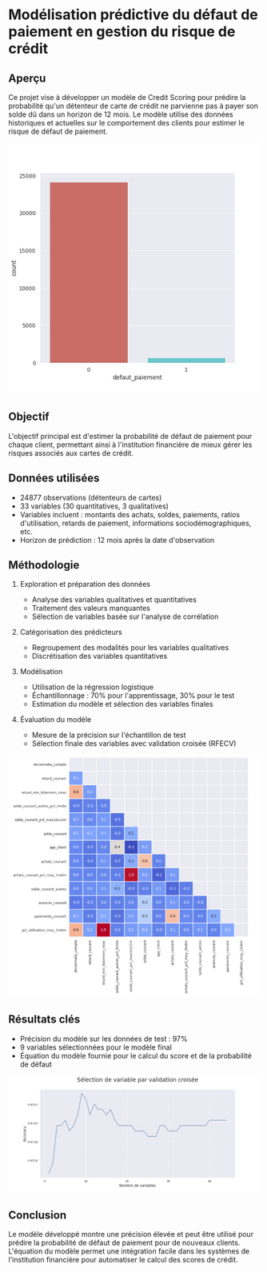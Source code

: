# Modélisation prédictive du défaut de paiement en gestion du risque de crédit

## Aperçu
Ce projet vise à développer un modèle de Credit Scoring pour prédire la probabilité qu'un détenteur de carte de crédit ne parvienne pas à payer son solde dû dans un horizon de 12 mois. Le modèle utilise des données historiques et actuelles sur le comportement des clients pour estimer le risque de défaut de paiement.

![Distribution de la variable défaut de paiement](imgs/defaut_paiement.jpeg)

## Objectif
L'objectif principal est d'estimer la probabilité de défaut de paiement pour chaque client, permettant ainsi à l'institution financière de mieux gérer les risques associés aux cartes de crédit.

## Données utilisées
- 24877 observations (détenteurs de cartes)
- 33 variables (30 quantitatives, 3 qualitatives)
- Variables incluent : montants des achats, soldes, paiements, ratios d'utilisation, retards de paiement, informations sociodémographiques, etc.
- Horizon de prédiction : 12 mois après la date d'observation

## Méthodologie
1. Exploration et préparation des données
   - Analyse des variables qualitatives et quantitatives
   - Traitement des valeurs manquantes
   - Sélection de variables basée sur l'analyse de corrélation

2. Catégorisation des prédicteurs
   - Regroupement des modalités pour les variables qualitatives
   - Discrétisation des variables quantitatives

3. Modélisation
   - Utilisation de la régression logistique
   - Échantillonnage : 70% pour l'apprentissage, 30% pour le test
   - Estimation du modèle et sélection des variables finales

4. Évaluation du modèle
   - Mesure de la précision sur l'échantillon de test
   - Sélection finale des variables avec validation croisée (RFECV)

![Distribution de la variable défaut de paiement](imgs/corr_final.png)

## Résultats clés
- Précision du modèle sur les données de test : 97%
- 9 variables sélectionnées pour le modèle final
- Équation du modèle fournie pour le calcul du score et de la probabilité de défaut

![Distribution de la variable défaut de paiement](imgs/select_var.jpeg)

## Conclusion
Le modèle développé montre une précision élevée et peut être utilisé pour prédire la probabilité de défaut de paiement pour de nouveaux clients. L'équation du modèle permet une intégration facile dans les systèmes de l'institution financière pour automatiser le calcul des scores de crédit.
